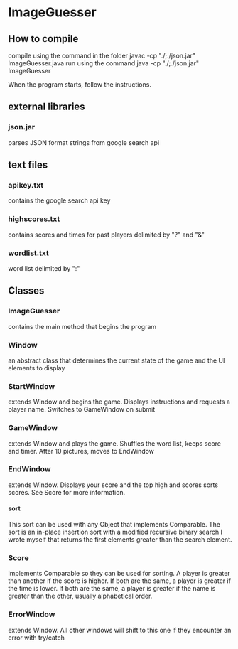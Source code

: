 # ImageGuesser
## How to compile
compile using the command in the folder
javac -cp "./;./json.jar" ImageGuesser.java
run using the command
java -cp "./;./json.jar" ImageGuesser

When the program starts, follow the instructions.

## external libraries
### json.jar
parses JSON format strings from google search api

## text files
### apikey.txt
contains the google search api key
### highscores.txt
contains scores and times for past players delimited by "?" and "&"
### wordlist.txt
word list delimited by ":"

## Classes
### ImageGuesser
contains the main method that begins the program
### Window
an abstract class that determines the current state of the game and the UI elements to display
### StartWindow
extends Window and begins the game. Displays instructions and requests a player name. Switches to GameWindow on submit
### GameWindow
extends Window and plays the game. Shuffles the word list, keeps score and timer. After 10 pictures, moves to EndWindow
### EndWindow
extends Window. Displays your score and the top high and scores sorts scores. See Score for more information.
#### sort
This sort can be used with any Object that implements Comparable. The sort is an in-place insertion sort with a modified recursive binary search I wrote myself that returns the first elements greater than the search element.
### Score
implements Comparable so they can be used for sorting. A player is greater than another if the score is higher. If both are the same, a player is greater if the time is lower. If both are the same, a player is greater if the name is greater than the other, usually alphabetical order.
### ErrorWindow
extends Window. All other windows will shift to this one if they encounter an error with try/catch

